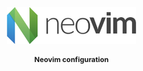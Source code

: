 <div align="center">
  <img src="./logo/neovim.png" width="300">
</div>

<h3 align="center">Neovim configuration</h3>
